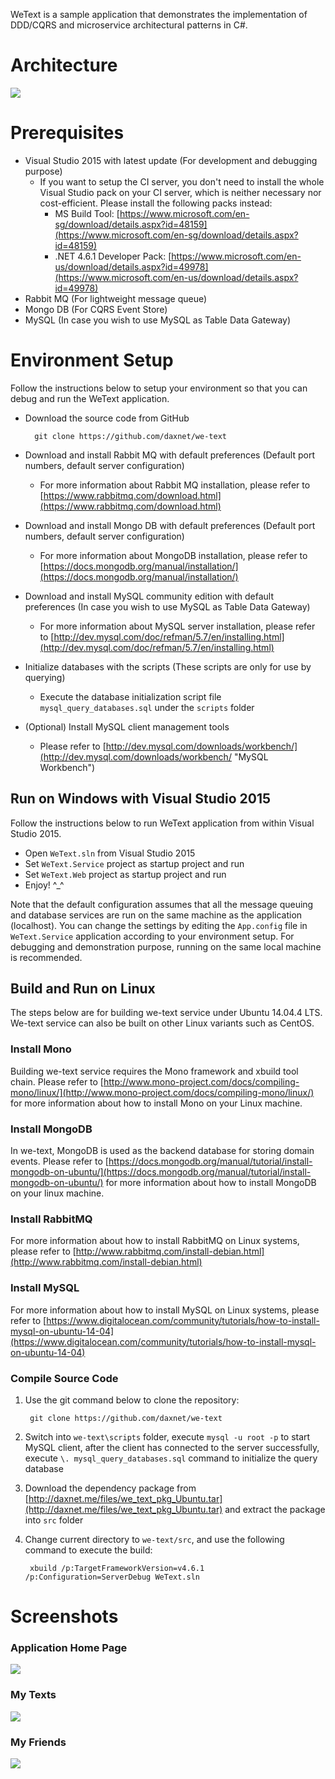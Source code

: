 WeText is a sample application that demonstrates the implementation of DDD/CQRS and microservice architectural patterns in C#.

# Architecture
![](https://raw.githubusercontent.com/wiki/daxnet/we-text/img/Architecture.png)

# Prerequisites
- Visual Studio 2015 with latest update (For development and debugging purpose)
	- If you want to setup the CI server, you don't need to install the whole Visual Studio pack on your CI server, which is neither necessary nor cost-efficient. Please install the following packs instead:
		- MS Build Tool: [https://www.microsoft.com/en-sg/download/details.aspx?id=48159](https://www.microsoft.com/en-sg/download/details.aspx?id=48159)
		- .NET 4.6.1 Developer Pack: [https://www.microsoft.com/en-us/download/details.aspx?id=49978](https://www.microsoft.com/en-us/download/details.aspx?id=49978)
- Rabbit MQ (For lightweight message queue)
- Mongo DB (For CQRS Event Store)
- MySQL (In case you wish to use MySQL as Table Data Gateway)

# Environment Setup
Follow the instructions below to setup your environment so that you can debug and run the WeText application.

- Download the source code from GitHub

		git clone https://github.com/daxnet/we-text
-  Download and install Rabbit MQ with default preferences (Default port numbers, default server configuration)
	-  For more information about Rabbit MQ installation, please refer to [https://www.rabbitmq.com/download.html](https://www.rabbitmq.com/download.html)
-  Download and install Mongo DB with default preferences (Default port numbers, default server configuration)
	-  For more information about MongoDB installation, please refer to [https://docs.mongodb.org/manual/installation/](https://docs.mongodb.org/manual/installation/)
-  Download and install MySQL community edition with default preferences (In case you wish to use MySQL as Table Data Gateway)
	-  For more information about MySQL server installation, please refer to [http://dev.mysql.com/doc/refman/5.7/en/installing.html](http://dev.mysql.com/doc/refman/5.7/en/installing.html)
-  Initialize databases with the scripts (These scripts are only for use by querying)
	-  Execute the database initialization script file `mysql_query_databases.sql` under the `scripts` folder
-  (Optional) Install MySQL client management tools
	-  Please refer to [http://dev.mysql.com/downloads/workbench/](http://dev.mysql.com/downloads/workbench/ "MySQL Workbench")

## Run on Windows with Visual Studio 2015
Follow the instructions below to run WeText application from within Visual Studio 2015.

-  Open `WeText.sln` from Visual Studio 2015
-  Set `WeText.Service` project as startup project and run
-  Set `WeText.Web` project as startup project and run
-  Enjoy! ^_^

Note that the default configuration assumes that all the message queuing and database services are run on the same machine as the application (localhost). You can change the settings by editing the `App.config` file in `WeText.Service` application according to your environment setup. For debugging and demonstration purpose, running on the same local machine is recommended.

## Build and Run on Linux
The steps below are for building we-text service under Ubuntu 14.04.4 LTS. We-text service can also be built on other Linux variants such as CentOS.
### Install Mono
Building we-text service requires the Mono framework and xbuild tool chain. Please refer to [http://www.mono-project.com/docs/compiling-mono/linux/](http://www.mono-project.com/docs/compiling-mono/linux/) for more information about how to install Mono on your Linux machine.

### Install MongoDB
In we-text, MongoDB is used as the backend database for storing domain events. Please refer to [https://docs.mongodb.org/manual/tutorial/install-mongodb-on-ubuntu/](https://docs.mongodb.org/manual/tutorial/install-mongodb-on-ubuntu/) for more information about how to install MongoDB on your linux machine.

### Install RabbitMQ
For more information about how to install RabbitMQ on Linux systems, please refer to [http://www.rabbitmq.com/install-debian.html](http://www.rabbitmq.com/install-debian.html)

### Install MySQL
For more information about how to install MySQL on Linux systems, please refer to [https://www.digitalocean.com/community/tutorials/how-to-install-mysql-on-ubuntu-14-04](https://www.digitalocean.com/community/tutorials/how-to-install-mysql-on-ubuntu-14-04)

### Compile Source Code
1. Use the git command below to clone the repository:

		git clone https://github.com/daxnet/we-text
2. Switch into `we-text\scripts` folder, execute `mysql -u root -p` to start MySQL client, after the client has connected to the server successfully, execute `\. mysql_query_databases.sql` command to initialize the query database
3. Download the dependency package from [http://daxnet.me/files/we_text_pkg_Ubuntu.tar](http://daxnet.me/files/we_text_pkg_Ubuntu.tar) and extract the package into `src` folder
4. Change current directory to `we-text/src`, and use the following command to execute the build:

		xbuild /p:TargetFrameworkVersion=v4.6.1 /p:Configuration=ServerDebug WeText.sln

# Screenshots
### Application Home Page
![](https://raw.githubusercontent.com/wiki/daxnet/we-text/img/ApplicationHomePage.png)

### My Texts
![](https://raw.githubusercontent.com/wiki/daxnet/we-text/img/ApplicationMyTexts.png)

### My Friends
![](https://raw.githubusercontent.com/wiki/daxnet/we-text/img/ApplicationMyFriends.png)

